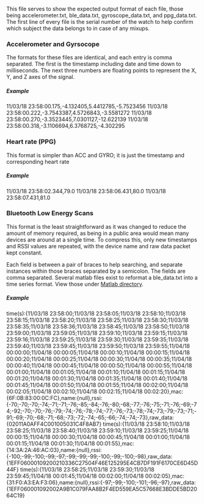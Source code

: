 This file serves to show the expected output format of each file, those being accelerometer.txt, ble_data.txt, gyroscope_data.txt, and ppg_data.txt. The first line of every file is the serial number of the watch to help confirm which subject the data belongs to in case of any mixups. 


### Accelerometer and Gyrsocope
The formats for these files are identical, and each entry is comma separated. The first is the timestamp including date and time down to milliseconds. The next three numbers are floating points to represent the X, Y, and Z axes of the signal.

##### Example
11/03/18 23:58:00.175,-4.132405,5.4412785,-5.7523456
11/03/18 23:58:00.222,-3.7543387,4.5726843,-3.5581272
11/03/18 23:58:00.270,-3.3523445,7.0301127,-12.622139
11/03/18 23:58:00.318,-3.1106694,6.3768725,-4.302295


### Heart rate (PPG)
This format is simpler than ACC and GYRO; it is just the timestamp and corresponding heart rate

##### Example
11/03/18 23:58:02.344,79.0
11/03/18 23:58:06.431,80.0
11/03/18 23:58:07.431,81.0


### Bluetooth Low Energy Scans
This format is the least straightforward as it was changed to reduce the amount of memory required, as being in a public area would mean many devices are around at a single time. To compress this, only new timestamps and RSSI values are repeated, with the device name and raw data packet kept constant. 

Each field is between a pair of braces to help searching, and separate instances within those braces separated by a semicolon. The fields are comma separated. Several matlab files exist to reformat a ble_data.txt into a time series format. View those under [Matlab directory](matlab/). 

##### Example
time(s):{11/03/18 23:58:00;11/03/18 23:58:05;11/03/18 23:58:10;11/03/18 23:58:15;11/03/18 23:58:20;11/03/18 23:58:25;11/03/18 23:58:30;11/03/18 23:58:35;11/03/18 23:58:36;11/03/18 23:58:45;11/03/18 23:58:50;11/03/18 23:59:00;11/03/18 23:59:05;11/03/18 23:59:10;11/03/18 23:59:15;11/03/18 23:59:16;11/03/18 23:59:25;11/03/18 23:59:30;11/03/18 23:59:35;11/03/18 23:59:40;11/03/18 23:59:45;11/03/18 23:59:50;11/03/18 23:59:55;11/04/18 00:00:00;11/04/18 00:00:05;11/04/18 00:00:10;11/04/18 00:00:15;11/04/18 00:00:20;11/04/18 00:00:25;11/04/18 00:00:30;11/04/18 00:00:35;11/04/18 00:00:40;11/04/18 00:00:45;11/04/18 00:00:50;11/04/18 00:00:55;11/04/18 00:01:00;11/04/18 00:01:05;11/04/18 00:01:10;11/04/18 00:01:15;11/04/18 00:01:20;11/04/18 00:01:30;11/04/18 00:01:35;11/04/18 00:01:40;11/04/18 00:01:45;11/04/18 00:01:50;11/04/18 00:01:55;11/04/18 00:02:00;11/04/18 00:02:05;11/04/18 00:02:10;11/04/18 00:02:15;11/04/18 00:02:20},mac:{6F:0B:83:00:0C:FC},name:{null},rssi:{-70;-70;-70;-74;-71;-71;-76;-85;-84;-76;-80;-68;-77;-76;-75;-71;-76;-69;-74;-92;-70;-70;-76;-79;-74;-76;-78;-74;-77;-76;-73;-78;-74;-73;-79;-73;-71;-91;-69;-70;-68;-71;-68;-73;-72;-74;-65;-66;-74;-74;-73},raw_data:{02011A0AFF4C001005031C4F8AB7}
time(s):{11/03/18 23:58:10;11/03/18 23:58:25;11/03/18 23:58:40;11/03/18 23:59:10;11/03/18 23:59:25;11/04/18 00:00:15;11/04/18 00:00:30;11/04/18 00:00:45;11/04/18 00:01:00;11/04/18 00:01:15;11/04/18 00:01:30;11/04/18 00:01:55},mac:{14:3A:2A:46:AC:03},name:{null},rssi:{-100;-99;-100;-99;-97;-99;-99;-99;-100;-99;-100;-98},raw_data:{1EFF06000109200210336C27504F46E125295E4CB7DF191F6170CE6D45D44F}
time(s):{11/03/18 23:58:25;11/03/18 23:59:30;11/03/18 23:59:45;11/04/18 00:01:45;11/04/18 00:02:00;11/04/18 00:02:05},mac:{31:F0:A3:EA:F3:06},name:{null},rssi:{-97;-99;-100;-101;-96;-97},raw_data:{1EFF060001092002A9B1C079FAA8B2F4ED559EA5C57668E3BDDE5BD2064C19}
